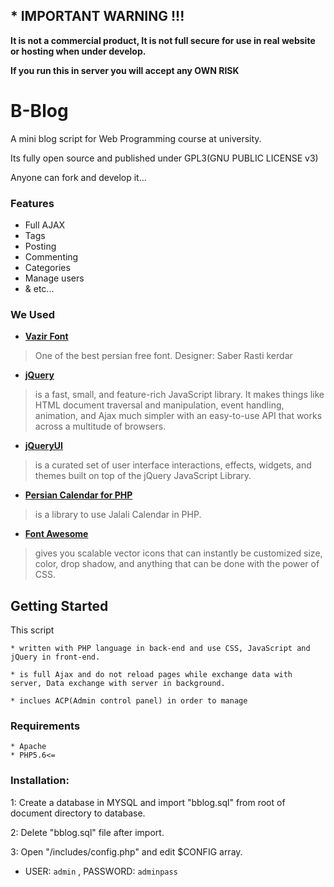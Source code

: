 ## * IMPORTANT WARNING !!!
**It is not a commercial product, It is not full secure for use in real website or hosting when under develop.**

**If you run this in server you will accept any OWN RISK**



# B-Blog
A mini blog script for Web Programming course at university.

Its fully open source and published under GPL3(GNU PUBLIC LICENSE v3)

Anyone can fork and develop it...


### Features
* Full AJAX
* Tags
* Posting
* Commenting
* Categories
* Manage users
* & etc...


### We Used
* [**Vazir Font**](https://rastikerdar.github.io/vazir-font/)
> One of the best persian free font. Designer: Saber Rasti kerdar

* [**jQuery**](http://jquery.com)
> is a fast, small, and feature-rich JavaScript library. It makes things like HTML document traversal and manipulation, event handling, animation, and Ajax much simpler with an easy-to-use API that works across a multitude of browsers.

* [**jQueryUI**](http://jqueryui.com/)
> is a curated set of user interface interactions, effects, widgets, and themes built on top of the jQuery JavaScript Library.

* [**Persian Calendar for PHP**](https://www.codeproject.com/articles/28380/persian-calendar-in-php)
> is a library to use Jalali Calendar in PHP.

* [**Font Awesome**](http://fontawesome.io/)
> gives you scalable vector icons that can instantly be customized size, color, drop shadow, and anything that can be done with the power of CSS.

## Getting Started
This script

 	* written with PHP language in back-end and use CSS, JavaScript and jQuery in front-end.

	* is full Ajax and do not reload pages while exchange data with server, Data exchange with server in background.

	* inclues ACP(Admin control panel) in order to manage



### Requirements
```
* Apache
* PHP5.6<=
```

### Installation:
1: Create a database in MYSQL and import "bblog.sql" from root of document directory to database.

2: Delete "bblog.sql" file after import.

3: Open "/includes/config.php" and edit $CONFIG array.

* USER: `admin` , PASSWORD: `adminpass`
